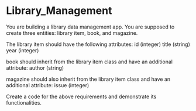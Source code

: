 # Library_Management

You are building a library data management app. You are supposed to create three entities: library item, book, and magazine.

The library item should have the following attributes:
 id (integer)
 title (string)
 year (integer)

 book  should inherit from the library item class and have an additional attribute:
 author (string)

magazine should also inherit from the library item class and have an additional attribute:
 issue (integer)


Create a  code for the above requirements and demonstrate its functionalities.
